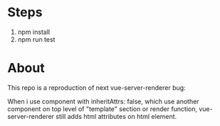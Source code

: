# Steps
  1. npm install
  2. npm run test

# About
This repo is a reproduction of next vue-server-renderer bug:

When i use component with inheritAttrs: false, which use another component on top level of "template" section or render function, vue-server-renderer still adds html attributes on html element.

